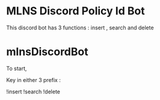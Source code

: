 # MLNS Discord Policy Id Bot

This discord bot has 3 functions : insert , search and delete

# mlnsDiscordBot

To start,

Key in either 3 prefix :

!insert
!search
!delete
